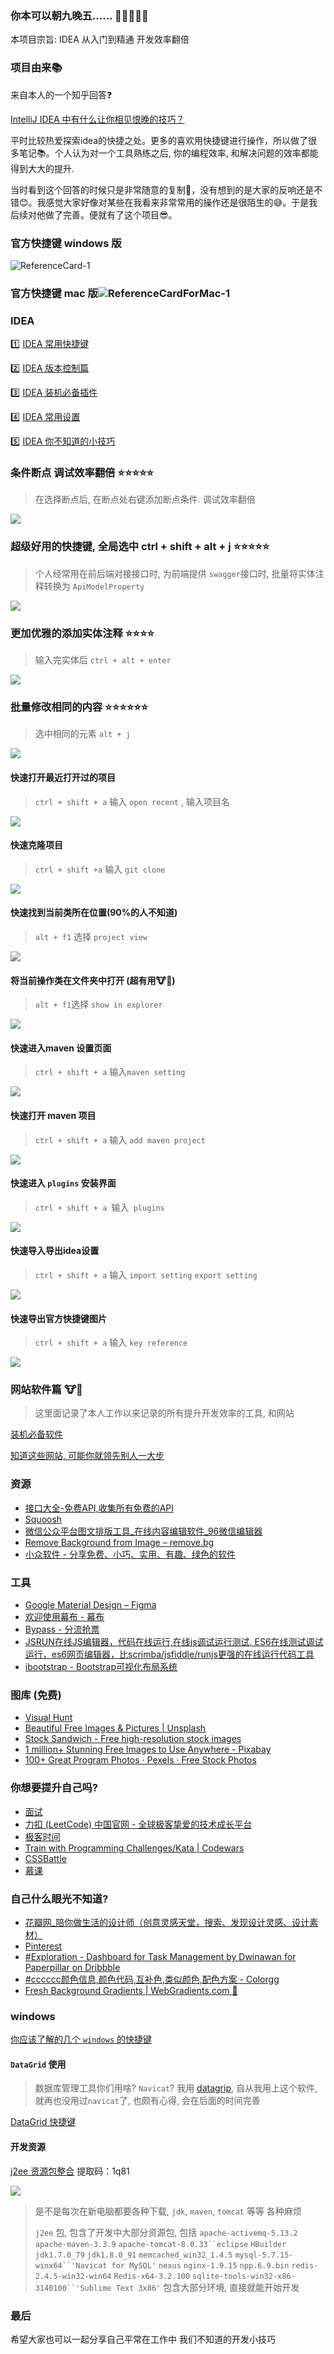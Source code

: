 ### 

### 你本可以朝九晚五...... :poop::poop::poop::poop::poop:

本项目宗旨: IDEA 从入门到精通 开发效率翻倍

### 项目由来:books:

来自本人的一个知乎回答:question:

[IntelliJ IDEA 中有什么让你相见恨晚的技巧？](https://www.zhihu.com/question/300830746/answer/672248406?utm_source=wechat_session&utm_medium=social&utm_oi=794623637738123264&hb_wx_block=0)

平时比较热爱探索idea的快捷之处。更多的喜欢用快捷键进行操作，所以做了很多笔记:books:。个人认为对一个工具熟练之后, 你的编程效率, 和解决问题的效率都能得到大大的提升. 

当时看到这个回答的时候只是非常随意的复制:grimacing:，没有想到的是大家的反响还是不错:blush:。我感觉大家好像对某些在我看来非常常用的操作还是很陌生的:sweat_smile:。于是我后续对他做了完善。便就有了这个项目:sunglasses:。 



### 官方快捷键 windows 版

![ReferenceCard-1](http://193.112.98.8/atomImg/ReferenceCard-1.png)

### 官方快捷键 mac 版![ReferenceCardForMac-1](http://193.112.98.8/atomImg/ReferenceCardForMac-1.png)



### IDEA 
:one:  [IDEA 常用快捷键](https://github.com/xiaoxiunique/idea-tips/blob/master/IDEA%20%E5%B8%B8%E7%94%A8%E5%BF%AB%E6%8D%B7%E9%94%AE.md) 

:two:  ​[IDEA 版本控制篇](https://github.com/xiaoxiunique/idea-tips/blob/master/idea%E7%89%88%E6%9C%AC%E6%8E%A7%E5%88%B6.md) 

:three:  [IDEA 装机必备插件](https://github.com/xiaoxiunique/tooltips/blob/master/IDEA%20%E8%A3%85%E6%9C%BA%E5%BF%85%E5%A4%87%E6%8F%92%E4%BB%B6.md) 


:four:  [IDEA 常用设置](https://github.com/xiaoxiunique/idea-tips/blob/master/IDEA%20%E5%B8%B8%E7%94%A8%E5%BF%AB%E6%8D%B7%E9%94%AE.md)

:five:  ​[IDEA 你不知道的小技巧](https://github.com/xiaoxiunique/idea-tips/blob/master/IDEA%20%E4%BD%A0%E4%B8%8D%E7%9F%A5%E9%81%93%E7%9A%84%E5%B0%8F%E6%8A%80%E5%B7%A7.md)

### 条件断点 调试效率翻倍  :star::star::star::star::star:

> 在选择断点后, 在断点处右键添加断点条件.  调试效率翻倍

![](http://193.112.98.8/atomImg/key/debug-breakpoint.gif)



### 超级好用的快捷键, 全局选中 ctrl + shift + alt + j :star::star::star::star::star:

> 个人经常用在前后端对接接口时, 为前端提供 `swagger`接口时, 批量将实体注释转换为 `ApiModelProperty`

![](http://193.112.98.8/atomImg/key/ctrl_alt_shift_j.gif)



###  更加优雅的添加实体注释 :star::star::star::star:

> 输入完实体后 `ctrl + alt + enter`

![](http://193.112.98.8/atomImg/key/ctrl_alt_enter.gif)

### 批量修改相同的内容 :star::star::star::star::star::star:

> 选中相同的元素  `alt + j`

![](http://193.112.98.8/atomImg/key/alt_j_batch_update.gif)



#### 快速打开最近打开过的项目

> `ctrl + shift + a`  输入 `open recent` , 输入项目名

![](http://193.112.98.8/atomImg/key/ctrl_shift_a_open_recent_project.gif)

#### 快速克隆项目

> `ctrl + shift +a` 输入 `git clone`

![](http://193.112.98.8/atomImg/key/ctrl_shift_a_git_clone.gif)

#### 快速找到当前类所在位置(90%的人不知道)

> `alt + f1` 选择 `project view`

![](http://193.112.98.8/atomImg/key/ctrl_f1_class_position.gif)

#### 将当前操作类在文件夹中打开 (**超有用:cow::beer:**)

> `alt + f1`选择  `show in explorer`

![](http://193.112.98.8/atomImg/key/ctrl_f1_show_in_explorer.gif)

#### 快速进入maven 设置页面

> `ctrl + shift + a`  输入`maven setting`

![](http://193.112.98.8/atomImg/key/fast-open-maven-setting.gif)

#### 快速打开 maven 项目

> `ctrl + shift + a` 输入 `add maven project`

![](http://193.112.98.8/atomImg/key/fast-open-add-maven-project.gif)

#### 快速进入 `plugins` 安装界面

> `ctrl + shift + a `输入` plugins`

![](http://193.112.98.8/atomImg/key/fast-open-plugins.gif)

#### 快速导入导出idea设置

> `ctrl + shift + a` 输入 `import setting` `export setting`

![](http://193.112.98.8/atomImg/key/fast-import-setting-and-export-setting.gif)

#### 快速导出官方快捷键图片

> `ctrl + shift + a` 输入 `key reference`

![](http://193.112.98.8/atomImg/key/fast-import-key-reference.gif)

### 网站软件篇 :cow::beer:

> 这里面记录了本人工作以来记录的所有提升开发效率的工具, 和网站

 [装机必备软件](https://github.com/xiaoxiunique/tool-tips/blob/master/tool/%E8%A3%85%E6%9C%BA%E5%BF%85%E5%A4%87%E8%BD%AF%E4%BB%B6.md)

[知道这些网站, 可能你就领先别人一大步](https://github.com/xiaoxiunique/tool-tips/blob/master/tool/%E4%BC%98%E7%A7%80%E7%BD%91%E7%AB%99%E5%90%88%E9%9B%86.md)

### 资源

- [接口大全-免费API,收集所有免费的API](https://www.free-api.com/)
- [Squoosh](https://squoosh.app/)
- [微信公众平台图文排版工具_在线内容编辑软件_96微信编辑器](http://bj.96weixin.com/)
- [Remove Background from Image – remove.bg](https://www.remove.bg/)
- [小众软件 - 分享免费、小巧、实用、有趣、绿色的软件](https://www.appinn.com/)

### 工具

- [Google Material Design – Figma](https://www.figma.com/file/rwpqtFgjkIjvIoysCe25in/Google-Material-Design)
- [欢迎使用幕布 - 幕布](https://mubu.com/doccDJiQor7Bw)
- [Bypass - 分流抢票](https://www.bypass.cn/)
- [JSRUN在线JS编辑器，代码在线运行,在线js调试运行测试, ES6在线测试调试运行，es6网页编辑器，比scrimba/jsfiddle/runjs更强的在线运行代码工具](http://jsrun.pro/)
- [ibootstrap - Bootstrap可视化布局系统](http://www.ibootstrap.cn/)


### 图库 (免费)

- [Visual Hunt](https://visualhunt.com/)
- [Beautiful Free Images & Pictures | Unsplash](https://unsplash.com/)
- [Stock Sandwich - Free high-resolution stock images](https://stocksandwich.com/)
- [1 million+ Stunning Free Images to Use Anywhere - Pixabay](https://pixabay.com/)
- [100+ Great Program Photos · Pexels · Free Stock Photos](https://www.pexels.com/search/program/)

### 你想要提升自己吗?

- [面试](https://www.nowcoder.com/3134056)
- [力扣 (LeetCode) 中国官网 - 全球极客挚爱的技术成长平台](https://leetcode-cn.com/)
- [极客时间](https://time.geekbang.org/)
- [Train with Programming Challenges/Kata | Codewars](https://www.codewars.com/join)
- [CSSBattle](https://cssbattle.dev/)
- [慕课](http://www.imooc.com)



### 自己什么眼光不知道?

- [花瓣网_陪你做生活的设计师（创意灵感天堂，搜索、发现设计灵感、设计素材）](https://huaban.com/)
- [Pinterest](https://www.pinterest.com/)
- [#Exploration - Dashboard for Task Management by Dwinawan for Paperpillar on Dribbble](https://dribbble.com/shots/6816310--Exploration-Dashboard-for-Task-Management)
- [#cccccc颜色信息,颜色代码,互补色,类似颜色,配色方案 - Colorgg](https://www.colorgg.com/cccccc)
- [Fresh Background Gradients | WebGradients.com 💎](https://webgradients.com/)

### windows
[你应该了解的几个 `windows` 的快捷键]()



#### `DataGrid` 使用

> 数据库管理工具你们用啥? `Navicat`? 我用 [datagrip](https://www.jetbrains.com/datagrip), 自从我用上这个软件, 就再也没用过`navicat`了, 也颇有心得, 会在后面的时间完善

[DataGrid 快捷键](https://github.com/xiaoxiunique/tool-tips/blob/master/GridFlow%20%E5%BF%AB%E6%8D%B7%E9%94%AE.md)



#### 开发资源

[j2ee 资源包整合](https://pan.baidu.com/s/1AF93IgpHxQQlu1zAZwfE6A) 提取码：1q81 

![](http://images.atomblogs.com/20190912174544.png)

> 是不是每次在新电脑都要各种下载,  `jdk`, `maven`, `tomcat` 等等 各种麻烦
>
> `j2ee` 包, 包含了开发中大部分资源包, 包括  `apache-activemq-5.13.2` `apache-maven-3.3.9` `apache-tomcat-8.0.33``eclipse` `HBuilder` `jdk1.7.0_79` `jdk1.8.0_91` `memcached_win32_1.4.5` `mysql-5.7.15-winx64``'Navicat for MySQL'` `nexus` `nginx-1.9.15` `npp.6.9.bin` `redis-2.4.5-win32-win64` `Redis-x64-3.2.100` `sqlite-tools-win32-x86-3140100``'Sublime Text 3x86'` 包含大部分环境, 直接就能开始开发

### 最后

希望大家也可以一起分享自己平常在工作中 我们不知道的开发小技巧



